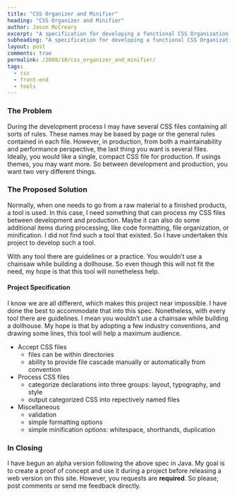 ```yaml
---
title: "CSS Organizer and Minifier"
heading: "CSS Organizer and Minifier"
author: Jason McCreary
excerpt: "A specification for developing a functional CSS Organization and Minification tool that can be used to manage CSS files."
subheading: "A specification for developing a functional CSS Organization and Minification tool that can be used to manage CSS files."
layout: post
comments: true
permalink: /2008/10/css_organizer_and_minifier/
tags:
  - css
  - front-end
  - tools
---
```

### The Problem

During the development process I may have several CSS files containing all sorts of rules. These names may be based by page or the general rules contained in each file. However, in production, from both a maintainability and performance perspective, the last thing you want is several files. Ideally, you would like a single, compact CSS file for production. If usings themes, you may want more. So between development and production, you want two very different things.

### The Proposed Solution

Normally, when one needs to go from a raw material to a finished products, a tool is used. In this case, I need something that can process my CSS files between development and production. Maybe it can also do some additional items during processing, like code formatting, file organization, or minification. I did not find such a tool that existed. So I have undertaken this project to develop such a tool.

With any tool there are guidelines or a practice. You wouldn&rsquo;t use a chainsaw while building a dollhouse. So even though this will not fit the need, my hope is that this tool will nonetheless help.

#### Project Specification

I know we are all different, which makes this project near impossible. I have done the best to accommodate that into this spec. Nonetheless, with every tool there are guidelines. I mean you wouldn&rsquo;t use a chainsaw while building a dollhouse. My hope is that by adopting a few industry conventions, and drawing some lines, this tool will help a maximum audience.

*   Accept CSS files 
    *   files can be within directories
    *   ability to provide file cascade manually or automatically from convention
*   Process CSS files 
    *   categorize declarations into three groups: layout, typography, and style
    *   output categorized CSS into repectively named files
*   Miscellaneous 
    *   validation
    *   simple formatting options
    *   simple minification options: whitespace, shorthands, duplication

### In Closing

I have begun an alpha version following the above spec in Java. My goal is to create a proof of concept and use it during a project before releasing a web version on this site. However, you requests are **required**. So please, post comments or send me feedback directly.
